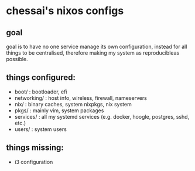chessai's nixos configs
=======================

## goal
goal is to have no one service manage its own configuration, instead
for all things to be centralised, therefore making my system as
reproducibleas possible.

## things configured:
* boot/       : bootloader, efi
* networking/ : host info, wireless, firewall, nameservers
* nix/        : binary caches, system nixpkgs, nix system
* pkgs/       : mainly vim, system packages
* services/   : all my systemd services (e.g. docker, hoogle, postgres, sshd, etc.)
* users/      : system users

## things missing:
* i3 configuration
